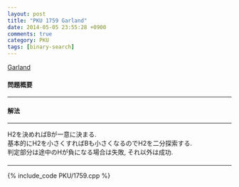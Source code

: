 ```yaml
---
layout: post
title: "PKU 1759 Garland"
date: 2014-05-05 23:55:28 +0900
comments: true
category: PKU
tags: [binary-search]
---
```


[Garland](http://poj.org/problem?id=1759)

#### 問題概要

****

#### 解法

****

H2を決めればBが一意に決まる.  
基本的にH2を小さくすればBも小さくなるのでH2を二分探索する.  
判定部分は途中のHが負になる場合は失敗, それ以外は成功.

#### 

****

{% include_code PKU/1759.cpp %}


